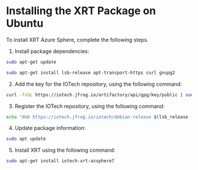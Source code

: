 # Installing the XRT Package on Ubuntu

To install XRT Azure Sphere, complete the following steps.

1. Install package dependencies:

```bash
sudo apt-get update
```

```bash
sudo apt-get install lsb-release apt-transport-https curl gnupg2
```

2. Add the key for the IOTech repository, using the following command:
```bash
curl -fsSL https://iotech.jfrog.io/artifactory/api/gpg/key/public | sudo apt-key add -
```
3. Register the IOTech repository, using the following command:

```bash
echo "deb https://iotech.jfrog.io/iotech/debian-release $(lsb_release -cs) main" | sudo tee -a /etc/apt/sources.list.d/iotech.list
```

4. Update package information:

```bash
sudo apt update
```

5. Install XRT using the following command:

```bash
sudo apt-get install iotech-xrt-azsphere7
```
